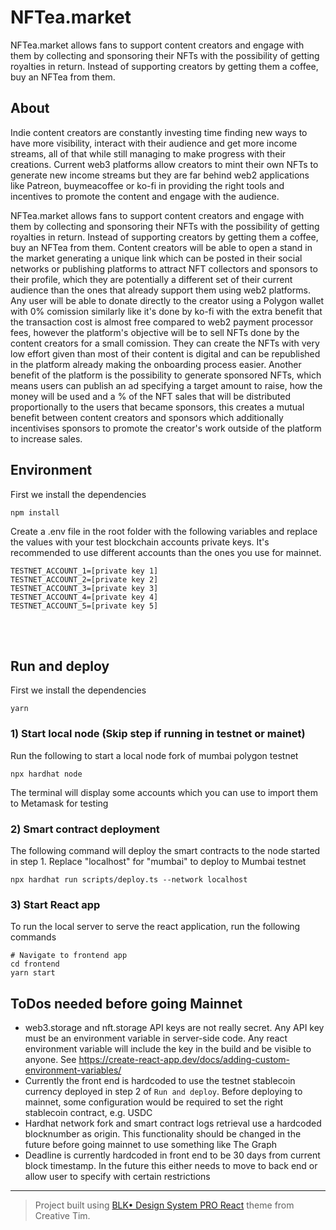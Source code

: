 # NFTea.market

NFTea.market allows fans to support content creators and engage with them by collecting and sponsoring their NFTs with the possibility of getting royalties in return. Instead of supporting creators by getting them a coffee, buy an NFTea from them.

## About

Indie content creators are constantly investing time finding new ways to have more visibility, interact with their audience and get more income streams, all of that while still managing to make progress with their creations. Current web3 platforms allow creators to mint their own NFTs to generate new income streams but they are far behind web2 applications like Patreon, buymeacoffee or ko-fi in providing the right tools and incentives to promote the content and engage with the audience.

NFTea.market allows fans to support content creators and engage with them by collecting and sponsoring their NFTs with the possibility of getting royalties in return. Instead of supporting creators by getting them a coffee, buy an NFTea from them. Content creators will be able to open a stand in the market generating a unique link which can be posted in their social networks or publishing platforms to attract NFT collectors and sponsors to their profile, which they are potentially a different set of their current audience than the ones that already support them using web2 platforms. Any user will be able to donate directly to the creator using a Polygon wallet with 0% comission similarly like it's done by ko-fi with the extra benefit that the transaction cost is almost free compared to web2 payment processor fees, however the platform's objective will be to sell NFTs done by the content creators for a small comission. They can create the NFTs with very low effort given than most of their content is digital and can be republished in the platform already making the onboarding process easier. Another benefit of the platform is the possibility to generate sponsored NFTs, which means users can publish an ad specifying a target amount to raise, how the money will be used and a % of the NFT sales that will be distributed proportionally to the users that became sponsors, this creates a mutual benefit between content creators and sponsors which additionally incentivises sponsors to promote the creator's work outside of the platform to increase sales.

## Environment

First we install the dependencies

```
npm install
```

Create a .env file in the root folder with the following variables and replace the values with your test blockchain accounts private keys. It's recommended to use different accounts than the ones you use for mainnet.

```
TESTNET_ACCOUNT_1=[private key 1]
TESTNET_ACCOUNT_2=[private key 2]
TESTNET_ACCOUNT_3=[private key 3]
TESTNET_ACCOUNT_4=[private key 4]
TESTNET_ACCOUNT_5=[private key 5]
```

<br />
<br />

## Run and deploy

First we install the dependencies

```
yarn
```

### 1) Start local node (Skip step if running in testnet or mainet)

Run the following to start a local node fork of mumbai polygon testnet

```
npx hardhat node
```

The terminal will display some accounts which you can use to import them to Metamask for testing

### 2) Smart contract deployment

The following command will deploy the smart contracts to the node started in step 1. Replace "localhost" for "mumbai" to deploy to Mumbai testnet

```
npx hardhat run scripts/deploy.ts --network localhost
```

### 3) Start React app

To run the local server to serve the react application, run the following commands

```
# Navigate to frontend app
cd frontend
yarn start
```

## ToDos needed before going Mainnet

- web3.storage and nft.storage API keys are not really secret. Any API key must be an environment variable in server-side code. Any react environment variable will include the key in the build and be visible to anyone. See https://create-react-app.dev/docs/adding-custom-environment-variables/
- Currently the front end is hardcoded to use the testnet stablecoin currency deployed in step 2 of `Run and deploy`. Before deploying to mainnet, some configuration would be required to set the right stablecoin contract, e.g. USDC
- Hardhat network fork and smart contract logs retrieval use a hardcoded blocknumber as origin. This functionality should be changed in the future before going mainnet to use something like The Graph
- Deadline is currently hardcoded in front end to be 30 days from current block timestamp. In the future this either needs to move to back end or allow user to specify with certain restrictions

---

> Project built using [BLK• Design System PRO React](https://www.creative-tim.com/product/blk-design-system-pro-react) theme from Creative Tim.
